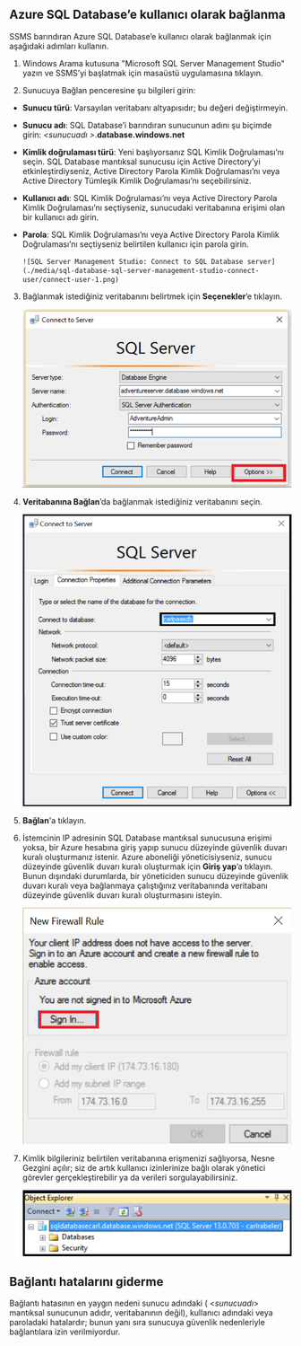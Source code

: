 ## Azure SQL Database’e kullanıcı olarak bağlanma

SSMS barındıran Azure SQL Database’e kullanıcı olarak bağlanmak için aşağıdaki adımları kullanın.

1. Windows Arama kutusuna "Microsoft SQL Server Management Studio" yazın ve SSMS’yi başlatmak için masaüstü uygulamasına tıklayın.

2. Sunucuya Bağlan penceresine şu bilgileri girin:

- **Sunucu türü**: Varsayılan veritabanı altyapısıdır; bu değeri değiştirmeyin.
 - **Sunucu adı**: SQL Database’i barındıran sunucunun adını şu biçimde girin: *&lt;sunucuadı >*.**database.windows.net**
 - **Kimlik doğrulaması türü**: Yeni başlıyorsanız SQL Kimlik Doğrulaması’nı seçin. SQL Database mantıksal sunucusu için Active Directory’yi etkinleştirdiyseniz, Active Directory Parola Kimlik Doğrulaması’nı veya Active Directory Tümleşik Kimlik Doğrulaması’nı seçebilirsiniz.
 - **Kullanıcı adı**: SQL Kimlik Doğrulaması’nı veya Active Directory Parola Kimlik Doğrulaması’nı seçtiyseniz, sunucudaki veritabanına erişimi olan bir kullanıcı adı girin.
 - **Parola**: SQL Kimlik Doğrulaması’nı veya Active Directory Parola Kimlik Doğrulaması’nı seçtiyseniz belirtilen kullanıcı için parola girin.
   
       ![SQL Server Management Studio: Connect to SQL Database server](./media/sql-database-sql-server-management-studio-connect-user/connect-user-1.png)

3. Bağlanmak istediğiniz veritabanını belirtmek için **Seçenekler**’e tıklayın.

      ![SQL Server Management Studio: SQL Database sunucusuna bağlanma](./media/sql-database-sql-server-management-studio-connect-user/connect-user-2.png)
 
4. **Veritabanına Bağlan**’da bağlanmak istediğiniz veritabanını seçin.

     ![SQL Server Management Studio: SQL Database sunucusuna bağlanma](./media/sql-database-sql-server-management-studio-connect-user/connect-user-3.png)

5. **Bağlan**'a tıklayın.
 
6. İstemcinin IP adresinin SQL Database mantıksal sunucusuna erişimi yoksa, bir Azure hesabına giriş yapıp sunucu düzeyinde güvenlik duvarı kuralı oluşturmanız istenir. Azure aboneliği yöneticisiyseniz, sunucu düzeyinde güvenlik duvarı kuralı oluşturmak için **Giriş yap**’a tıklayın. Bunun dışındaki durumlarda, bir yöneticiden sunucu düzeyinde güvenlik duvarı kuralı veya bağlanmaya çalıştığınız veritabanında veritabanı düzeyinde güvenlik duvarı kuralı oluşturmasını isteyin.
 
      ![SQL Server Management Studio: SQL Database sunucusuna bağlanma](./media/sql-database-sql-server-management-studio-connect-user/connect-user-4.png)
 
7. Kimlik bilgileriniz belirtilen veritabanına erişmenizi sağlıyorsa, Nesne Gezgini açılır; siz de artık kullanıcı izinlerinize bağlı olarak yönetici görevler gerçekleştirebilir ya da verileri sorgulayabilirsiniz.
  
      ![SQL Server Management Studio: SQL Database sunucusuna bağlanma](./media/sql-database-sql-server-management-studio-connect-user/connect-user-5.png)
      
 
## Bağlantı hatalarını giderme

Bağlantı hatasının en yaygın nedeni sunucu adındaki ( <*sunucuadı*> mantıksal sunucunun adıdır, veritabanının değil), kullanıcı adındaki veya paroladaki hatalardır; bunun yanı sıra sunucuya güvenlik nedenleriyle bağlantılara izin verilmiyordur. 





<!--HONumber=Aug16_HO1-->


